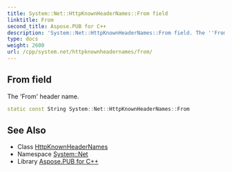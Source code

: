 ```yaml
---
title: System::Net::HttpKnownHeaderNames::From field
linktitle: From
second_title: Aspose.PUB for C++
description: 'System::Net::HttpKnownHeaderNames::From field. The ''From'' header name in C++.'
type: docs
weight: 2600
url: /cpp/system.net/httpknownheadernames/from/
---
```

## From field


The 'From' header name.

```cpp
static const String System::Net::HttpKnownHeaderNames::From
```

## See Also

* Class [HttpKnownHeaderNames](../)
* Namespace [System::Net](../../)
* Library [Aspose.PUB for C++](../../../)
